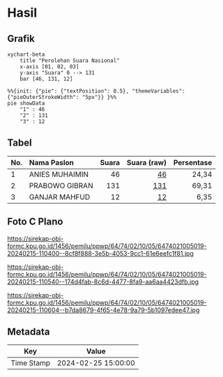 # Hasil

## Grafik

```mermaid
xychart-beta
    title "Perolehan Suara Nasional"
    x-axis [01, 02, 03]
    y-axis "Suara" 0 --> 131
    bar [46, 131, 12]
```

```mermaid
%%{init: {"pie": {"textPosition": 0.5}, "themeVariables": {"pieOuterStrokeWidth": "5px"}} }%%
pie showData
    "1" : 46
    "2" : 131
    "3" : 12
```

## Tabel

| No. | Nama Paslon    | Suara | Suara (raw) | Persentase |
|:--- |:-------------- | -----:| -----------:| ----------:|
| 1   | ANIES MUHAIMIN | 46    | [46][p-1]   | 24,34      |
| 2   | PRABOWO GIBRAN | 131   | [131][p-2]  | 69,31      |
| 3   | GANJAR MAHFUD  | 12    | [12][p-3]   | 6,35       |


[p-1]: https://github.com/gigit-pemilu/pemilu-2024/blob/main/pilpres/hitung-suara/sub/64-kalimantan-timur/sub/74-kota-bontang/sub/02-bontang-selatan/sub/1005-bontang-lestari/sub/019-tps/sub/paslon-1.txt
[p-2]: https://github.com/gigit-pemilu/pemilu-2024/blob/main/pilpres/hitung-suara/sub/64-kalimantan-timur/sub/74-kota-bontang/sub/02-bontang-selatan/sub/1005-bontang-lestari/sub/019-tps/sub/paslon-2.txt
[p-3]: https://github.com/gigit-pemilu/pemilu-2024/blob/main/pilpres/hitung-suara/sub/64-kalimantan-timur/sub/74-kota-bontang/sub/02-bontang-selatan/sub/1005-bontang-lestari/sub/019-tps/sub/paslon-3.txt

## Foto C Plano

https://sirekap-obj-formc.kpu.go.id/1456/pemilu/ppwp/64/74/02/10/05/6474021005019-20240215-110400--8cf8f888-3e5b-4053-9cc1-61e6eefc1f81.jpg

https://sirekap-obj-formc.kpu.go.id/1456/pemilu/ppwp/64/74/02/10/05/6474021005019-20240215-110540--174d4fab-8c6d-4477-8fa9-aa6aa4423dfb.jpg

https://sirekap-obj-formc.kpu.go.id/1456/pemilu/ppwp/64/74/02/10/05/6474021005019-20240215-110604--b7da8679-4f65-4e78-9a79-5b1097edee47.jpg


## Metadata

| Key        | Value               |
| ---------- | ------------------- |
| Time Stamp | 2024-02-25 15:00:00 |



